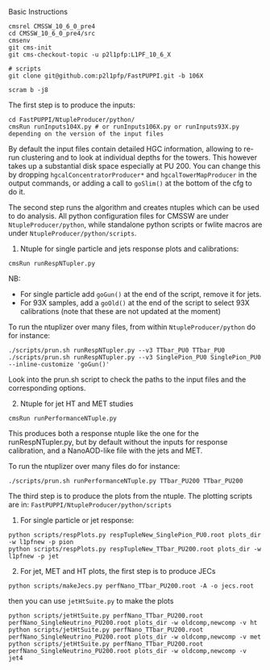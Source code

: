 Basic Instructions

```
cmsrel CMSSW_10_6_0_pre4
cd CMSSW_10_6_0_pre4/src
cmsenv
git cms-init
git cms-checkout-topic -u p2l1pfp:L1PF_10_6_X

# scripts
git clone git@github.com:p2l1pfp/FastPUPPI.git -b 106X

scram b -j8
```

The first step is to produce the inputs:
```
cd FastPUPPI/NtupleProducer/python/
cmsRun runInputs104X.py # or runInputs106X.py or runInputs93X.py depending on the version of the input files
```

By default the input files contain detailed HGC information, allowing to re-run clustering and to look at individual depths for the towers.
This however takes up a substantial disk space especially at PU 200. 
You can change this by dropping `hgcalConcentratorProducer*` and `hgcalTowerMapProducer` in the output commands, or adding a call to `goSlim()` at the bottom of the cfg to do it.

The second step runs the algorithm and creates ntuples which can be used to do analysis.
All python configuration files for CMSSW are under `NtupleProducer/python`, while standalone python scripts or fwlite macros are under `NtupleProducer/python/scripts`.

1) Ntuple for single particle and jets response plots and calibrations:

```
cmsRun runRespNTupler.py
```

NB: 
   * For single particle add `goGun()` at the end of the script, remove it for jets.
   * For 93X samples, add a `goOld()` at the end of the script to select 93X calibrations (note that these are not updated at the moment)

To run the ntuplizer over many files, from within `NtupleProducer/python` do for instance:
```
./scripts/prun.sh runRespNTupler.py --v3 TTbar_PU0 TTbar_PU0
./scripts/prun.sh runRespNTupler.py --v3 SinglePion_PU0 SinglePion_PU0  --inline-customize 'goGun()'
```
Look into the prun.sh script to check the paths to the input files and the corresponding options.

2) Ntuple for jet HT and MET studies

```
cmsRun runPerformanceNTuple.py
```
This produces both a response ntuple like the one for the runRespNTupler.py, but by default without the inputs for response calibration, and a NanoAOD-like file with the jets and MET.

To run the ntuplizer over many files do for instance:

```
./scripts/prun.sh runPerformanceNTuple.py TTbar_PU200 TTbar_PU200
```

The third step is to produce the plots from the ntuple. The plotting scripts are in:
```FastPUPPI/NtupleProducer/python/scripts```

1) For single particle or jet response:

```
python scripts/respPlots.py respTupleNew_SinglePion_PU0.root plots_dir -w l1pfnew -p pion
python scripts/respPlots.py respTupleNew_TTbar_PU200.root plots_dir -w l1pfnew -p jet
```

2) For jet, MET and HT plots, the first step is to produce JECs
```
python scripts/makeJecs.py perfNano_TTbar_PU200.root -A -o jecs.root
```
then you can use `jetHtSuite.py` to make the plots

```
python scripts/jetHtSuite.py perfNano_TTbar_PU200.root perfNano_SingleNeutrino_PU200.root plots_dir -w oldcomp,newcomp -v ht
python scripts/jetHtSuite.py perfNano_TTbar_PU200.root perfNano_SingleNeutrino_PU200.root plots_dir -w oldcomp,newcomp -v met
python scripts/jetHtSuite.py perfNano_TTbar_PU200.root perfNano_SingleNeutrino_PU200.root plots_dir -w oldcomp,newcomp -v jet4
```
